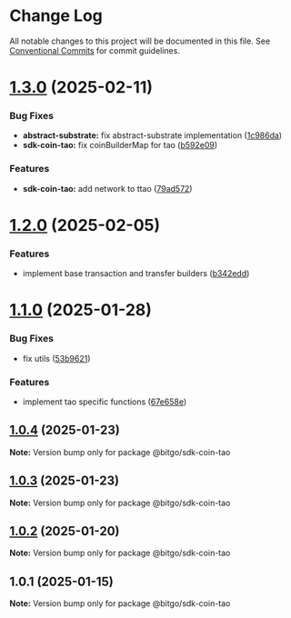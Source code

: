 # Change Log

All notable changes to this project will be documented in this file.
See [Conventional Commits](https://conventionalcommits.org) for commit guidelines.

# [1.3.0](https://github.com/BitGo/BitGoJS/compare/@bitgo/sdk-coin-tao@1.2.0...@bitgo/sdk-coin-tao@1.3.0) (2025-02-11)

### Bug Fixes

- **abstract-substrate:** fix abstract-substrate implementation ([1c986da](https://github.com/BitGo/BitGoJS/commit/1c986daa817353ca522c0e8e72e67a6dffa00fac))
- **sdk-coin-tao:** fix coinBuilderMap for tao ([b592e09](https://github.com/BitGo/BitGoJS/commit/b592e098544b447e946c1d4432a442f9bb1ab6d3))

### Features

- **sdk-coin-tao:** add network to ttao ([79ad572](https://github.com/BitGo/BitGoJS/commit/79ad5722b1b3b4ee08119d3c9a71f881e74095dc))

# [1.2.0](https://github.com/BitGo/BitGoJS/compare/@bitgo/sdk-coin-tao@1.1.0...@bitgo/sdk-coin-tao@1.2.0) (2025-02-05)

### Features

- implement base transaction and transfer builders ([b342edd](https://github.com/BitGo/BitGoJS/commit/b342edd6f655b242c6c286d65941e9989a9e672e))

# [1.1.0](https://github.com/BitGo/BitGoJS/compare/@bitgo/sdk-coin-tao@1.0.4...@bitgo/sdk-coin-tao@1.1.0) (2025-01-28)

### Bug Fixes

- fix utils ([53b9621](https://github.com/BitGo/BitGoJS/commit/53b9621171fbed7a2514c7c6d12ba8c917780eba))

### Features

- implement tao specific functions ([67e658e](https://github.com/BitGo/BitGoJS/commit/67e658e03cb3e47959d9bbb18285cbb8cd19943b))

## [1.0.4](https://github.com/BitGo/BitGoJS/compare/@bitgo/sdk-coin-tao@1.0.3...@bitgo/sdk-coin-tao@1.0.4) (2025-01-23)

**Note:** Version bump only for package @bitgo/sdk-coin-tao

## [1.0.3](https://github.com/BitGo/BitGoJS/compare/@bitgo/sdk-coin-tao@1.0.2...@bitgo/sdk-coin-tao@1.0.3) (2025-01-23)

**Note:** Version bump only for package @bitgo/sdk-coin-tao

## [1.0.2](https://github.com/BitGo/BitGoJS/compare/@bitgo/sdk-coin-tao@1.0.1...@bitgo/sdk-coin-tao@1.0.2) (2025-01-20)

**Note:** Version bump only for package @bitgo/sdk-coin-tao

## 1.0.1 (2025-01-15)

**Note:** Version bump only for package @bitgo/sdk-coin-tao

